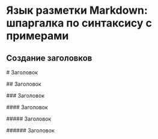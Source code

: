 # Язык разметки Markdown: шпаргалка по синтаксису с примерами

## Создание заголовков

\# Заголовок 

\## Заголовок 

\### Заголовок 

\#### Заголовок 

\##### Заголовок 

\###### Заголовок 

